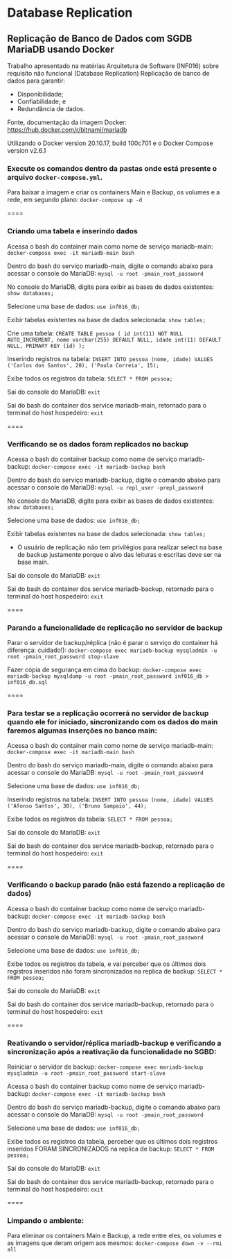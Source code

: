 # Database Replication

## Replicação de Banco de Dados com SGDB MariaDB usando Docker

Trabalho apresentado na matérias Arquitetura de Software (INF016) sobre requisito
não funcional (Database Replication) Replicação de banco de dados para garantir:

- Disponibilidade;
- Confiabilidade; e
- Redundância de dados.

Fonte, documentação da imagem Docker: https://hub.docker.com/r/bitnami/mariadb

Utilizando o Docker version 20.10.17, build 100c701 e o Docker Compose version v2.6.1

### Execute os comandos dentro da pastas onde está presente o arquivo `docker-compose.yml`.

Para baixar a imagem e criar os containers Main e Backup, os volumes e a rede, em segundo plano:
`docker-compose up -d`

====

### Criando uma tabela e inserindo dados

Acessa o bash do container main como nome de serviço mariadb-main:
`docker-compose exec -it mariadb-main bash`

Dentro do bash do serviço mariadb-main, digite o comando abaixo para acessar o console do MariaDB:
`mysql -u root -pmain_root_password`

No console do MariaDB, digite para exibir as bases de dados existentes:
`show databases;`

Selecione uma base de dados:
`use inf016_db;`

Exibir tabelas existentes na base de dados selecionada:
`show tables;`

Crie uma tabela:
`CREATE TABLE pessoa ( id int(11) NOT NULL AUTO_INCREMENT, nome varchar(255) DEFAULT NULL, idade int(11) DEFAULT NULL, PRIMARY KEY (id) );`

Inserindo registros na tabela:
`INSERT INTO pessoa (nome, idade) VALUES ('Carlos dos Santos', 20), ('Paula Correia', 15);`

Exibe todos os registros da tabela:
`SELECT * FROM pessoa;`

Sai do console do MariaDB:
`exit`

Sai do bash do container dos service mariadb-main, retornado para o terminal do host hospedeiro:
`exit`

====

### Verificando se os dados foram replicados no backup

Acessa o bash do container backup como nome de serviço mariadb-backup:
`docker-compose exec -it mariadb-backup bash`

Dentro do bash do serviço mariadb-backup, digite o comando abaixo para acessar o console do MariaDB:
`mysql -u repl_user -prepl_password`

No console do MariaDB, digite para exibir as bases de dados existentes:
`show databases;`

Selecione uma base de dados:
`use inf016_db;`

Exibir tabelas existentes na base de dados selecionada:
`show tables;`

- O usuário de replicação não tem privilégios para realizar select na base de backup
  justamente porque o alvo das leituras e escritas deve ser na base main.

Sai do console do MariaDB:
`exit`

Sai do bash do container dos service mariadb-backup, retornado para o terminal do host hospedeiro:
`exit`

====

### Parando a funcionalidade de replicação no servidor de backup

Parar o servidor de backup/réplica (não é parar o serviço do container há diferença: cuidado!):
`docker-compose exec mariadb-backup mysqladmin -u root -pmain_root_password stop-slave`

Fazer cópia de segurança em cima do backup:
`docker-compose exec mariadb-backup mysqldump -u root -pmain_root_password inf016_db > inf016_db.sql`

====

### Para testar se a replicação ocorrerá no servidor de backup quando ele for iniciado, sincronizando com os dados do main faremos algumas inserções no banco main:

Acessa o bash do container main como nome de serviço mariadb-main:
`docker-compose exec -it mariadb-main bash`

Dentro do bash do serviço mariadb-main, digite o comando abaixo para acessar o console do MariaDB:
`mysql -u root -pmain_root_password`

Selecione uma base de dados:
`use inf016_db;`

Inserindo registros na tabela:
`INSERT INTO pessoa (nome, idade) VALUES ('Afonso Santos', 30), ('Bruno Sampaio', 44);`

Exibe todos os registros da tabela:
`SELECT * FROM pessoa;`

Sai do console do MariaDB:
`exit`

Sai do bash do container dos service mariadb-backup, retornado para o terminal do host hospedeiro:
`exit`

====

### Verificando o backup parado (não está fazendo a replicação de dados)

Acessa o bash do container backup como nome de serviço mariadb-backup:
`docker-compose exec -it mariadb-backup bash`

Dentro do bash do serviço mariadb-backup, digite o comando abaixo para acessar o console do MariaDB:
`mysql -u root -pmain_root_password`

Selecione uma base de dados:
`use inf016_db;`

Exibe todos os registros da tabela, e vai perceber que os últimos dois registros inseridos não foram sincronizados na replica de backup:
`SELECT * FROM pessoa;`

Sai do console do MariaDB:
`exit`

Sai do bash do container dos service mariadb-backup, retornado para o terminal do host hospedeiro:
`exit`

====

### Reativando o servidor/réplica mariadb-backup e verificando a sincronização após a reativação da funcionalidade no SGBD:

Reiniciar o servidor de backup:
`docker-compose exec mariadb-backup mysqladmin -u root -pmain_root_password start-slave`

Acessa o bash do container backup como nome de serviço mariadb-backup:
`docker-compose exec -it mariadb-backup bash`

Dentro do bash do serviço mariadb-backup, digite o comando abaixo para acessar o console do MariaDB:
`mysql -u root -pmain_root_password`

Selecione uma base de dados:
`use inf016_db;`

Exibe todos os registros da tabela, perceber que os últimos dois registros inseridos FORAM SINCRONIZADOS na replica de backup:
`SELECT * FROM pessoa;`

Sai do console do MariaDB:
`exit`

Sai do bash do container dos service mariadb-backup, retornado para o terminal do host hospedeiro:
`exit`

====

### Limpando o ambiente:

Para eliminar os containers Main e Backup, a rede entre eles, os volumes e as imagens que deram origem aos mesmos:
`docker-compose down -v --rmi all`
